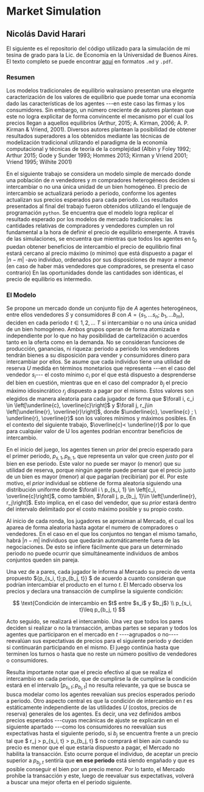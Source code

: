 # Market Simulation

## Nicolás David Harari

El siguiente es el repositorio del código utilizado para la simulación de mi tesina de grado para la Lic. de Economía en la Universidad de Buenos Aires. El texto completo se puede encontrar [aquí](../Tesis) en formatos `.md` y `.pdf`.

###  Resumen

Los modelos tradicionales de equilibrio walrasiano presentan una elegante caracterización de los valores de equilibrio que puede tomar una economía dado las características de los agentes ---en este caso las firmas y los consumidores. Sin embargo, un número creciente de autores plantean que este no logra explicitar de forma convincente el mecanismo por el cual los precios llegan a aquellos equilibrios (Arthur, 2015; A. Kirman, 2006; A. P. Kirman & Vriend, 2001). Diversos autores plantean la posibilidad de obtener resultados superadores a los obtenidos mediante las técnicas de modelización tradicional utilizando el paradigma de la economía computacional y técnicas de teoría de la complejidad (Albin y Foley 1992; Arthur 2015; Gode y Sunder 1993; Hommes 2013; Kirman y Vriend 2001; Vriend 1995; Wilhite 2001)

En el siguiente trabajo se considera un modelo simple de mercado donde una población de $n$ vendedores y $m$ compradores heterogéneos deciden si intercambiar o no una única unidad de un bien homogéneo.  El precio de intercambio se actualizará periodo a periodo, conforme los agentes actualizan sus precios esperados para cada periodo. Los resultados presentados al final del trabajo fueron obtenidos utilizando el lenguaje de programación `python`.
Se encuentra que el modelo logra replicar el resultado esperado por los modelos de mercado tradicionales: las cantidades relativas de compradores y vendedores cumplen un rol fundamental a la hora de definir el precio de equilibrio emergente. A través de las simulaciones, se encuentra que mientras que todos los agentes en $t_0$ puedan obtener beneficios de intercambio el precio de equilibrio final estará cercano al precio máximo (o mínimo) que está dispuesto a pagar el $|n-m|$ -avo individuo, ordenados por sus disposiciones de mayor a menor (en caso de haber más vendedores que compradores, se presenta el caso contrario) En las oportunidades donde las cantidades son idénticas, el precio de equilibrio es intermedio.

###  El Modelo

Se propone un mercado donde un conjunto fijo de $A$ agentes heterogéneos, entre ellos vendedores $S$ y consumidores $B$ con $A = \{s_1,... s_n; \ b_1, ... b_m\}$, deciden en cada periodo $t \in {1, 2, ... \ T}$ si intercambiar o no una única unidad de un bien homogéneo. Ambos grupos operan de forma atomizada e independiente por lo que no hay posibilidad de cartelización o acuerdos tanto en la oferta como en la demanda. No se consideran funciones de producción, ganancias, ni riqueza: periodo a periodo los vendedores tendrán bienes a su disposición para vender y consumidores dinero para intercambiar por ellos. Se asume que cada individuo tiene una utilidad de reserva $U$ medida en términos monetarios que representa ---en el caso del vendedor $s_i$--- el costo mínimo $c_i$ por el que está dispuesto a desprenderse del bien en cuestión, mientras que en el caso del comprador $b_j$ el precio máximo idiosincrático $r_j$ dispuesto a pagar por el mismo. Estos valores son elegidos de manera aleatoria para cada jugador de forma que $\forall i, c_i \in \left[\underline{c}, \overline{c}\right]$ y  $\forall j, r_j\in \left[\underline{r}, \overline{r}\right]$, donde $\underline{c}, \overline{c} ; \ \underline{r}, \overline{r}$ son los valores mínimos y máximos posibles. En el contexto del siguiente trabajo, $\overline{c}< \underline{r}$ por lo que para cualquier valor de U los agentes podrían encontrar beneficios de intercambio.

En el inicio del juego, los agentes tienen un *prior* del precio esperado para el primer periodo, $p_{s, 1}, p_{b, 1}$, que representa un valor que creen *justo* por el bien en ese periodo. Este valor no puede ser mayor (o menor) que su utilidad de reserva, porque ningún agente puede pensar que el precio justo de un bien es mayor (menor) al que pagarían (recibirían) por él. Por este motivo, el *prior* individual se obtiene de forma aleatoria siguiendo una distribución uniforme donde $\forall i \  p_{s_i, 1}  \in \left[c_i, \overline{c}\right]$, como también, $\forall j, p_{b_j, 1}\in \left[\underline{r}, r_j\right]$. Esto implica, en el caso del vendedor, que su *prior* estará dentro del intervalo delimitado por el costo máximo posible y su propio costo. 

Al inicio de cada ronda, los jugadores se aproximan al Mercado, el cual los aparea de forma aleatoria hasta agotar el numero de compradores o vendedores. En el caso en el que los conjuntos no tengan el mismo tamaño, habrá $|n-m|$ individuos que quedarán automáticamente fuera de las negociaciones. De esto se infiere fácilmente que para un determinado periodo no puede ocurrir que simultáneamente individuos de ambos conjuntos queden sin pareja.

Una vez de a pares, cada jugador le informa al Mercado su precio de venta propuesto $\{p_{s_i, t};p_{b_j, t}\} $ de acuerdo a cuanto consideran que podrían intercambiar el producto en el turno $t$. El Mercado observa los precios y declara una transacción de cumplirse la siguiente condición:

$$
\text{Condición de intercambio en  $t$ entre  $s_i$ y $b_j$} \\
p_{s_i, t}\leq p_{b_j, t}
$$

Acto seguido, se realizará el intercambio. Una vez que todos los pares deciden si realizar o no la transacción, ambas partes se separan y todos los agentes que participaron en el mercado en $t$ ----agrupados o no---- reevalúan sus expectativas de precios para el siguiente periodo y deciden si continuarán participando en el mismo. El juego continúa hasta que terminen los turnos o hasta que no reste un número positivo de vendedores o consumidores. 

Resulta importante notar que el precio efectivo al que se realiza el intercambio en cada periodo, que de cumplirse la  de cumplirse la condición estará en el intervalo $\left[p_{s_i, t} ; p_{b_j, t}\right]$ no resulta relevante, ya que se busca se busca modelar como los agentes reevalúan sus precios esperados periodo a periodo. Otro aspecto central es que la condición de intercambio en $t$ es estáticamente independiente de las utilidades $U$ (costos, precios de reserva) generales de los agentes. Es decir, una vez definidos ambos precios esperados ---cuyas mecánicas de ajuste se explicarán en el siguiente apartado ---como los consumidores no reevalúan sus expectativas hasta el siguiente periodo, si $b_j$ se encuentra frente a un precio tal que $ r_j > p_{s_i, t} > p_{b_j, t} $ no comprará el bien aún cuando su precio es menor que el que estaría dispuesto a pagar, el Mercado no habilita la transacción. Esto ocurre porque el individuo, de aceptar un precio superior a $p_{b_j, t}$ sentiría que **en ese periodo** está siendo engañado y que es posible conseguir el bien por un precio menor. Por lo tanto, el Mercado prohíbe la transacción y este, luego de reevaluar sus expectativas, volverá a buscar una mejor oferta en el periodo siguiente.
